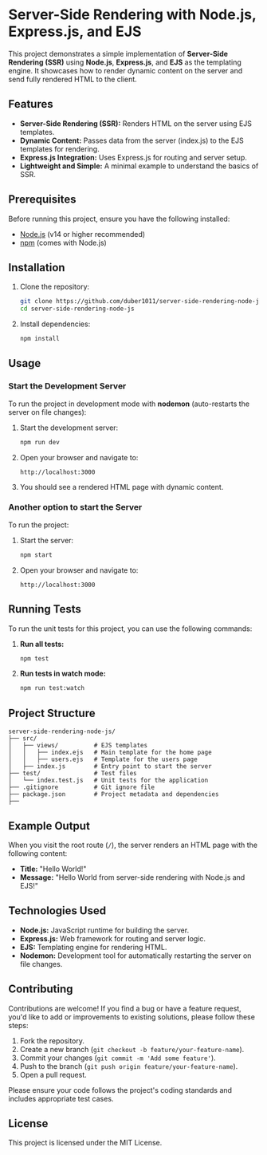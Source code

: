 # Server-Side Rendering with Node.js, Express.js, and EJS

This project demonstrates a simple implementation of **Server-Side Rendering (SSR)** using **Node.js**, **Express.js**, and **EJS** as the templating engine. It showcases how to render dynamic content on the server and send fully rendered HTML to the client.

## Features

- **Server-Side Rendering (SSR):** Renders HTML on the server using EJS templates.
- **Dynamic Content:** Passes data from the server (index.js) to the EJS templates for rendering.
- **Express.js Integration:** Uses Express.js for routing and server setup.
- **Lightweight and Simple:** A minimal example to understand the basics of SSR.

## Prerequisites

Before running this project, ensure you have the following installed:

- [Node.js](https://nodejs.org/) (v14 or higher recommended)
- [npm](https://www.npmjs.com/) (comes with Node.js)

## Installation

1. Clone the repository:

   ```bash
   git clone https://github.com/duber1011/server-side-rendering-node-js.git
   cd server-side-rendering-node-js

   ```

2. Install dependencies:

   ```bash
   npm install
   ```

## Usage

### Start the Development Server

To run the project in development mode with **nodemon** (auto-restarts the server on file changes):

1. Start the development server:

   ```bash
   npm run dev
   ```

2. Open your browser and navigate to:

   ```
   http://localhost:3000
   ```

3. You should see a rendered HTML page with dynamic content.

### Another option to start the Server

To run the project:

1. Start the server:

   ```bash
   npm start
   ```

2. Open your browser and navigate to:

   ```
   http://localhost:3000
   ```

## Running Tests

To run the unit tests for this project, you can use the following commands:

1. **Run all tests:**

   ```sh
   npm test
   ```

2. **Run tests in watch mode:**

   ```sh
   npm run test:watch
   ```

## Project Structure

```
server-side-rendering-node-js/
├── src/
│   ├── views/          # EJS templates
│   │   ├── index.ejs   # Main template for the home page
│   │   ├── users.ejs   # Template for the users page
│   ├── index.js        # Entry point to start the server
├── test/               # Test files
│   └── index.test.js   # Unit tests for the application
├── .gitignore          # Git ignore file
├── package.json        # Project metadata and dependencies
├──
```

## Example Output

When you visit the root route (`/`), the server renders an HTML page with the following content:

- **Title:** "Hello World!"
- **Message:** "Hello World from server-side rendering with Node.js and EJS!"

## Technologies Used

- **Node.js:** JavaScript runtime for building the server.
- **Express.js:** Web framework for routing and server logic.
- **EJS:** Templating engine for rendering HTML.
- **Nodemon:** Development tool for automatically restarting the server on file changes.

## Contributing

Contributions are welcome! If you find a bug or have a feature request, you'd like to add or improvements to existing solutions, please follow these steps:

1. Fork the repository.
2. Create a new branch (`git checkout -b feature/your-feature-name`).
3. Commit your changes (`git commit -m 'Add some feature'`).
4. Push to the branch (`git push origin feature/your-feature-name`).
5. Open a pull request.

Please ensure your code follows the project's coding standards and includes appropriate test cases.

## License

This project is licensed under the MIT License.
